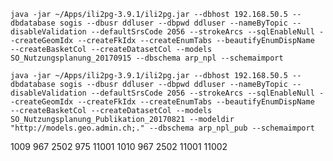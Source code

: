 `java -jar ~/Apps/ili2pg-3.9.1/ili2pg.jar --dbhost 192.168.50.5 --dbdatabase sogis --dbusr ddluser --dbpwd ddluser --nameByTopic --disableValidation --defaultSrsCode 2056 --strokeArcs --sqlEnableNull --createGeomIdx --createFkIdx --createEnumTabs --beautifyEnumDispName  --createBasketCol --createDatasetCol --models SO_Nutzungsplanung_20170915 --dbschema arp_npl --schemaimport`

`java -jar ~/Apps/ili2pg-3.9.1/ili2pg.jar --dbhost 192.168.50.5 --dbdatabase sogis --dbusr ddluser --dbpwd ddluser --nameByTopic --disableValidation --defaultSrsCode 2056 --strokeArcs --sqlEnableNull --createGeomIdx --createFkIdx --createEnumTabs --beautifyEnumDispName  --createBasketCol --createDatasetCol --models SO_Nutzungsplanung_Publikation_20170821 --modeldir "http://models.geo.admin.ch;." --dbschema arp_npl_pub --schemaimport`


1009	967	2502	975	11001
1010	967	2502	11001	11002